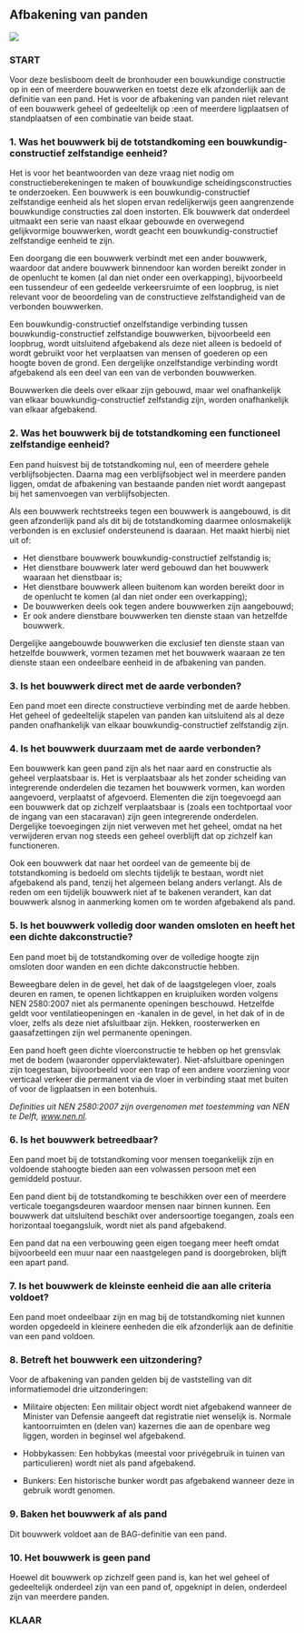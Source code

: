 ## Afbakening van panden

![](https://github.com/kadaster/imbag/blob/master/inwinningsregels/pand_beslisboom.png)

### START

Voor deze beslisboom deelt de bronhouder een bouwkundige constructie op in een of meerdere bouwwerken en toetst deze elk afzonderlijk aan de definitie van een pand.
Het is voor de afbakening van panden niet relevant of een bouwwerk geheel of gedeeltelijk op :een of meerdere ligplaatsen of standplaatsen of een combinatie van beide staat.

### 1. Was het bouwwerk bij de totstandkoming een bouwkundig-constructief zelfstandige eenheid?

Het is voor het beantwoorden van deze vraag niet nodig om constructieberekeningen te maken of bouwkundige scheidingsconstructies te onderzoeken. Een bouwwerk is een bouwkundig-constructief zelfstandige eenheid als het slopen ervan redelijkerwijs geen aangrenzende bouwkundige constructies zal doen instorten. Elk bouwwerk dat onderdeel uitmaakt een serie van naast elkaar gebouwde en overwegend gelijkvormige bouwwerken, wordt geacht een bouwkundig-constructief zelfstandige eenheid te zijn.

Een doorgang die een bouwwerk verbindt met een ander bouwwerk, waardoor dat andere bouwwerk binnendoor kan worden bereikt zonder in de openlucht te komen (al dan niet onder een overkapping), bijvoorbeeld een tussendeur of een gedeelde verkeersruimte of een loopbrug, is niet relevant voor de beoordeling van de constructieve zelfstandigheid van de verbonden bouwwerken.

Een bouwkundig-constructief onzelfstandige verbinding tussen bouwkundig-constructief zelfstandige bouwwerken, bijvoorbeeld een loopbrug, wordt uitsluitend afgebakend als deze niet alleen is bedoeld of wordt gebruikt voor het verplaatsen van mensen of goederen op een hoogte boven de grond. Een dergelijke onzelfstandige verbinding wordt afgebakend als een deel van een van de verbonden bouwwerken.

Bouwwerken die deels over elkaar zijn gebouwd, maar wel onafhankelijk van elkaar bouwkundig-constructief zelfstandig zijn, worden onafhankelijk van elkaar afgebakend.

### 2. Was het bouwwerk bij de totstandkoming een functioneel zelfstandige eenheid?

Een pand huisvest bij de totstandkoming nul, een of meerdere gehele verblijfsobjecten. Daarna mag een verblijfsobject wel in meerdere panden liggen, omdat de afbakening van bestaande panden niet wordt aangepast bij het samenvoegen van verblijfsobjecten.

Als een bouwwerk rechtstreeks tegen een bouwwerk is aangebouwd, is dit geen afzonderlijk pand als dit bij de totstandkoming daarmee onlosmakelijk verbonden is en exclusief ondersteunend is daaraan. Het maakt hierbij niet uit of:
- Het dienstbare bouwwerk bouwkundig-constructief zelfstandig is;
- Het dienstbare bouwwerk later werd gebouwd dan het bouwwerk waaraan het dienstbaar is;
- Het dienstbare bouwwerk alleen buitenom kan worden bereikt door in de openlucht te komen (al dan niet onder een overkapping);
- De bouwwerken deels ook tegen andere bouwwerken zijn aangebouwd;
- Er ook andere dienstbare bouwwerken ten dienste staan van hetzelfde bouwwerk.

Dergelijke aangebouwde bouwwerken die exclusief ten dienste staan van hetzelfde bouwwerk, vormen tezamen met het bouwwerk waaraan ze ten dienste staan een ondeelbare eenheid in de afbakening van panden.

### 3. Is het bouwwerk direct met de aarde verbonden?

Een pand moet een directe constructieve verbinding met de aarde hebben. Het geheel of gedeeltelijk stapelen van panden kan uitsluitend als al deze panden onafhankelijk van elkaar bouwkundig-constructief zelfstandig zijn.

### 4. Is het bouwwerk duurzaam met de aarde verbonden? 

Een bouwwerk kan geen pand zijn als het naar aard en constructie als geheel verplaatsbaar is. Het is verplaatsbaar als het zonder scheiding van integrerende onderdelen die tezamen het bouwwerk vormen, kan worden aangevoerd, verplaatst of afgevoerd. Elementen die zijn toegevoegd aan een bouwwerk dat op zichzelf verplaatsbaar is (zoals een tochtportaal voor de ingang van een stacaravan) zijn geen integrerende onderdelen. Dergelijke toevoegingen zijn niet verweven met het geheel, omdat na het verwijderen ervan nog steeds een geheel overblijft dat op zichzelf kan functioneren.

Ook een bouwwerk dat naar het oordeel van de gemeente bij de totstandkoming is bedoeld om slechts tijdelijk te bestaan, wordt niet afgebakend als pand, tenzij het algemeen belang anders verlangt. Als de reden om een tijdelijk bouwwerk niet af te bakenen verandert, kan dat bouwwerk alsnog in aanmerking komen om te worden afgebakend als pand.

### 5. Is het bouwwerk volledig door wanden omsloten en heeft het een dichte dakconstructie?

Een pand moet bij de totstandkoming over de volledige hoogte zijn omsloten door wanden en een dichte dakconstructie hebben.

Beweegbare delen in de gevel, het dak of de laagstgelegen vloer, zoals deuren en ramen, te openen lichtkappen en kruipluiken worden volgens NEN 2580:2007 niet als permanente openingen beschouwd. Hetzelfde geldt voor ventilatieopeningen en -kanalen in de gevel, in het dak of in de vloer, zelfs als deze niet afsluitbaar zijn. Hekken, roosterwerken en gaasafzettingen zijn wel permanente openingen.

Een pand hoeft geen dichte vloerconstructie te hebben op het grensvlak met de bodem (waaronder oppervlaktewater). Niet-afsluitbare openingen zijn toegestaan, bijvoorbeeld voor een trap of een andere voorziening voor verticaal verkeer die permanent via de vloer in verbinding staat met buiten of voor de ligplaatsen in een botenhuis.

_Definities uit NEN 2580:2007 zijn overgenomen met toestemming van NEN te Delft, www.nen.nl._

### 6. Is het bouwwerk betreedbaar?

Een pand moet bij de totstandkoming voor mensen toegankelijk zijn en voldoende stahoogte bieden aan een volwassen persoon met een gemiddeld postuur. 

Een pand dient bij de totstandkoming te beschikken over een of meerdere verticale toegangsdeuren waardoor mensen naar binnen kunnen. Een bouwwerk dat uitsluitend beschikt over andersoortige toegangen, zoals een horizontaal toegangsluik, wordt niet als pand afgebakend.

Een pand dat na een verbouwing geen eigen toegang meer heeft omdat bijvoorbeeld een muur naar een naastgelegen pand is doorgebroken, blijft een apart pand.

### 7. Is het bouwwerk de kleinste eenheid die aan alle criteria voldoet?

Een pand moet ondeelbaar zijn en mag bij de totstandkoming niet kunnen worden opgedeeld in kleinere eenheden die elk afzonderlijk aan de definitie van een pand voldoen.

### 8. Betreft het bouwwerk een uitzondering?

Voor de afbakening van panden gelden bij de vaststelling van dit informatiemodel drie uitzonderingen:

- Militaire objecten:
	Een militair object wordt niet afgebakend wanneer de Minister van Defensie aangeeft dat registratie niet wenselijk is. Normale kantoorruimten en (delen van) kazernes die aan de openbare weg liggen, worden in beginsel wel afgebakend.

- Hobbykassen:
	Een hobbykas (meestal voor privégebruik in tuinen van particulieren) wordt niet als pand afgebakend.

- Bunkers:
	Een historische bunker wordt pas afgebakend wanneer deze in gebruik wordt genomen.

### 9. Baken het bouwwerk af als pand

Dit bouwwerk voldoet aan de BAG-definitie van een pand.

### 10. Het bouwwerk is geen pand

Hoewel dit bouwwerk op zichzelf geen pand is, kan het wel geheel of gedeeltelijk onderdeel zijn van een pand of, opgeknipt in delen, onderdeel zijn van meerdere panden.

### KLAAR

